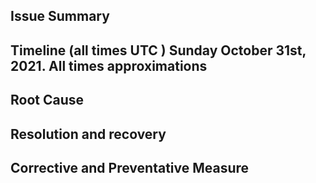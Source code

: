 ## Issue Summary
## Timeline (all times UTC ) Sunday October 31st, 2021. All times approximations
## Root Cause
## Resolution and recovery
## Corrective and Preventative Measure

